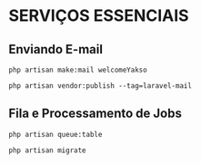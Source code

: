 
# SERVIÇOS ESSENCIAIS

## Enviando E-mail

```
php artisan make:mail welcomeYakso

php artisan vendor:publish --tag=laravel-mail
```

## Fila e Processamento de Jobs


```
php artisan queue:table

php artisan migrate
```


